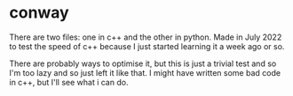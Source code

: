 # conway
There are two files: one in c++ and the other in python. Made in July 2022 to test the speed of c++ because I just started learning it a week ago or so.

There are probably ways to optimise it, but this is just a trivial test and so I'm too lazy and so just left it like that. I might have written some bad code in c++, but I'll see what i can do.

